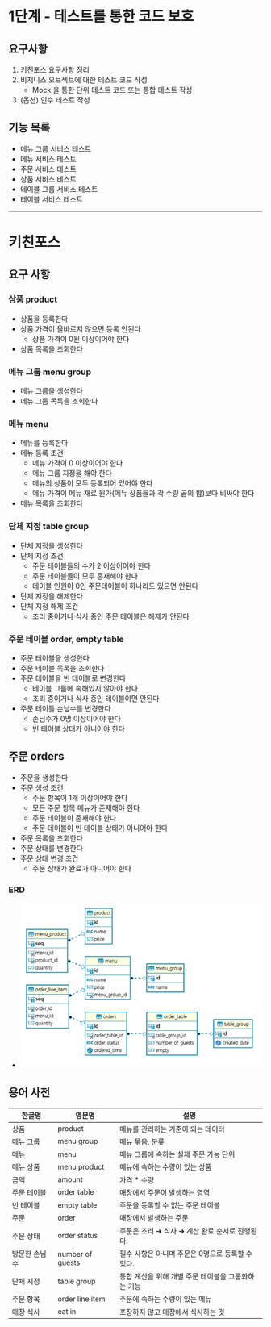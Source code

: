 # 1단계 - 테스트를 통한 코드 보호

## 요구사항

1. 키친포스 요구사항 정리
2. 비지니스 오브젝트에 대한 테스트 코드 작성
   - Mock 을 통한 단위 테스트 코드 또는 통합 테스트 작성
3. (옵션) 인수 테스트 작성

## 기능 목록

- 메뉴 그룹 서비스 테스트
- 메뉴 서비스 테스트
- 주문 서비스 테스트
- 상품 서비스 테스트
- 테이블 그룹 서비스 테스트
- 테이블 서비스 테스트

----

# 키친포스

## 요구 사항

### 상품 product

- 상품을 등록한다
- 상품 가격이 올바르지 않으면 등록 안된다
  - 상품 가격이 0원 이상이어야 한다
- 상품 목록을 조회한다

### 메뉴 그룹 menu group

- 메뉴 그룹을 생성한다
- 메뉴 그룹 목록을 조회한다

### 메뉴 menu

- 메뉴를 등록한다
- 메뉴 등록 조건
  - 메뉴 가격이 0 이상이어야 한다
  - 메뉴 그룹 지정을 해야 한다
  - 메뉴의 상품이 모두 등록되어 있어야 한다
  - 메뉴 가격이 메뉴 재료 원가(메뉴 상품들과 각 수량 곱의 합)보다 비싸야 한다
- 메뉴 목록을 조회한다

### 단체 지정 table group

- 단체 지정을 생성한다
- 단체 지정 조건
  - 주문 테이블들의 수가 2 이상이어야 한다
  - 주문 테이블들이 모두 존재해야 한다
  - 테이블 인원이 0인 주문테이블이 하나라도 있으면 안된다
- 단체 지정을 해제한다
- 단체 지정 해제 조건
  - 조리 중이거나 식사 중인 주문 테이블은 해제가 안된다

### 주문 테이블 order, empty table

- 주문 테이블을 생성한다
- 주문 테이블 목록을 조회한다
- 주문 테이블을 빈 테이블로 변경한다
  - 테이블 그룹에 속해있지 않아야 한다
  - 조리 중이거나 식사 중인 테이블이면 안된다
- 주문 테이틀 손님수를 변경한다
  - 손님수가 0명 이상이어야 한다
  - 빈 테이블 상태가 아니어야 한다

## 주문 orders

- 주문을 생성한다
- 주문 생성 조건
  - 주문 항목이 1개 이상이어야 한다
  - 모든 주문 항목 메뉴가 존재해야 한다
  - 주문 테이블이 존재해야 한다
  - 주문 테이블이 빈 테이블 상태가 아니어야 한다
- 주문 목록을 조회한다
- 주문 상태를 변경한다
- 주문 상태 변경 조건
  - 주문 상태가 완료가 아니어야 한다
  
### ERD

- ![ERD](./docs/ERD_V1.jpg)

## 용어 사전

| 한글명 | 영문명 | 설명 |
| --- | --- | --- |
| 상품 | product | 메뉴를 관리하는 기준이 되는 데이터 |
| 메뉴 그룹 | menu group | 메뉴 묶음, 분류 |
| 메뉴 | menu | 메뉴 그룹에 속하는 실제 주문 가능 단위 |
| 메뉴 상품 | menu product | 메뉴에 속하는 수량이 있는 상품 |
| 금액 | amount | 가격 * 수량 |
| 주문 테이블 | order table | 매장에서 주문이 발생하는 영역 |
| 빈 테이블 | empty table | 주문을 등록할 수 없는 주문 테이블 |
| 주문 | order | 매장에서 발생하는 주문 |
| 주문 상태 | order status | 주문은 조리 ➜ 식사 ➜ 계산 완료 순서로 진행된다. |
| 방문한 손님 수 | number of guests | 필수 사항은 아니며 주문은 0명으로 등록할 수 있다. |
| 단체 지정 | table group | 통합 계산을 위해 개별 주문 테이블을 그룹화하는 기능 |
| 주문 항목 | order line item | 주문에 속하는 수량이 있는 메뉴 |
| 매장 식사 | eat in | 포장하지 않고 매장에서 식사하는 것 |
